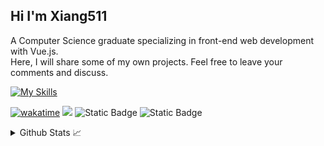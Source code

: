 ## Hi I'm Xiang511</br> 
A Computer Science graduate specializing in front-end web development with Vue.js.</br>
Here, I will share some of my own projects. Feel free to leave your comments and discuss.</br>

[![My Skills](https://skillicons.dev/icons?i=html,css,js,cs,git,docker,py,nodejs,express,vue,nuxtjs&theme=light)](https://skillicons.dev)

[![wakatime](https://wakatime.com/badge/user/ea5be8e3-8ab9-4cb9-bb86-c46e807db00c.svg?style=flat&color=007EC6)](https://wakatime.com/@ea5be8e3-8ab9-4cb9-bb86-c46e807db00c) ![](https://komarev.com/ghpvc/?username=Xiang511&style=flat&color=5E6AE9) ![Static Badge](https://img.shields.io/badge/Website-Xiang511.com-blue?style=flat&color=#41B883) ![Static Badge](https://img.shields.io/badge/listening%20to-nothing%20rn-blue?style=flat&logo=spotify&color=A4A61D)



<details>
  <summary>Github Stats 📈</summary>
  </br>

  ![](https://raw.githubusercontent.com/Xiang511/Xiang511/main/profile-summary-card-output/vue/0-profile-details.svg)

![](https://raw.githubusercontent.com/Xiang511/Xiang511/main/profile-summary-card-output/vue/3-stats.svg)
&ensp;&ensp;![](https://raw.githubusercontent.com/Xiang511/Xiang511/main/profile-summary-card-output/vue/4-productive-time.svg)

</details>

















<!--
![](https://raw.githubusercontent.com/Xiang511/Xiang511/main/profile-summary-card-output/vue/1-repos-per-language.svg)
&ensp;&ensp;![](https://raw.githubusercontent.com/Xiang511/Xiang511/main/profile-summary-card-output/vue/2-most-commit-language.svg)
<picture>
  <source media="(prefers-color-scheme: dark)" srcset="https://raw.githubusercontent.com/Xiang511/snk/output/github-contribution-grid-snake-dark.svg">
  <source media="(prefers-color-scheme: light)" srcset="https://raw.githubusercontent.com/Xiang511/snk/output/github-contribution-grid-snake.svg">
  <img style="width:80%;" alt="github contribution grid snake animation" src="https://raw.githubusercontent.com/Xiang511/Xiang511/output/github-contribution-grid-snake.svg">
</picture>

- 💬 Ask me about **Vue.js**

- 🌱 I’m currently learning **Node.js**
  
- 👨‍💻 All of my projects are available at **xiang511.com**

![](http://github-profile-summary-cards.vercel.app/api/cards/repos-per-language?username=Xiang511&theme=vue)
&ensp;&ensp;![](http://github-profile-summary-cards.vercel.app/api/cards/most-commit-language?username=Xiang511&theme=vue)



##
![](https://raw.githubusercontent.com/Xiang511/GitHub-Stats-Visualization/master/generated/overview.svg#gh-light-mode-only)
![](https://raw.githubusercontent.com/Xiang511/GitHub-Stats-Visualization/master/generated/languages.svg#gh-light-mode-only)
##
![](https://api.githubtrends.io/user/svg/Xiang511/langs?time_range=one_year&theme=classic)
![](https://api.githubtrends.io/user/svg/Xiang511/repos?time_range=one_year&group=other&theme=classic)
##

![](http://github-profile-summary-cards.vercel.app/api/cards/repos-per-language?username=Xiang511&theme=vue)
&ensp;&ensp;![](http://github-profile-summary-cards.vercel.app/api/cards/most-commit-language?username=Xiang511&theme=vue)

<picture>
  <source media="(prefers-color-scheme: dark)" srcset="https://raw.githubusercontent.com/Xiang511/snk/output/github-contribution-grid-snake-dark.svg">
  <source media="(prefers-color-scheme: light)" srcset="https://raw.githubusercontent.com/Xiang511/snk/output/github-contribution-grid-snake.svg">
  <img style="width:86%;" alt="github contribution grid snake animation" src="https://raw.githubusercontent.com/Xiang511/Xiang511/output/github-contribution-grid-snake.svg">
</picture>





















<!--
[![GitHub Streak](https://streak-stats.demolab.com?user=Xiang511)](https://git.io/streak-stats)
### Hi I'm Xiang511</br> 
I'm a university student looking for a future career. Welcome to my GitHub page.<br>
Here, I will share some of my own projects. Feel free to leave your comments and discuss.</br>
> 📃 I’m currently learning Vue.js</br>
> 💬 I'm working towards becoming a front-end engineer.</br>
> 🎈 I’m looking to collaborate on new business ideas.</br>
##
![](http://github-profile-summary-cards.vercel.app/api/cards/profile-details?username=Xiang511&theme=vue)

![](http://github-profile-summary-cards.vercel.app/api/cards/stats?username=Xiang511&theme=vue)
&ensp;&ensp;![](http://github-profile-summary-cards.vercel.app/api/cards/productive-time?username=Xiang511&theme=vue&utcOffset=8)


<!--
![](http://github-profile-summary-cards.vercel.app/api/cards/repos-per-language?username=Xiang511&theme=vue)
&ensp;&ensp;![](http://github-profile-summary-cards.vercel.app/api/cards/most-commit-language?username=Xiang511&theme=vue)



##
![](https://raw.githubusercontent.com/Xiang511/GitHub-Stats-Visualization/master/generated/overview.svg#gh-light-mode-only)
![](https://raw.githubusercontent.com/Xiang511/GitHub-Stats-Visualization/master/generated/languages.svg#gh-light-mode-only)
##
![](https://api.githubtrends.io/user/svg/Xiang511/langs?time_range=one_year&theme=classic)
![](https://api.githubtrends.io/user/svg/Xiang511/repos?time_range=one_year&group=other&theme=classic)
##

![](http://github-profile-summary-cards.vercel.app/api/cards/repos-per-language?username=Xiang511&theme=vue)
&ensp;&ensp;![](http://github-profile-summary-cards.vercel.app/api/cards/most-commit-language?username=Xiang511&theme=vue)

<picture>
  <source media="(prefers-color-scheme: dark)" srcset="https://raw.githubusercontent.com/Xiang511/snk/output/github-contribution-grid-snake-dark.svg">
  <source media="(prefers-color-scheme: light)" srcset="https://raw.githubusercontent.com/Xiang511/snk/output/github-contribution-grid-snake.svg">
  <img style="center;width:86%;" alt="github contribution grid snake animation" src="https://raw.githubusercontent.com/Xiang511/Xiang511/output/github-contribution-grid-snake.svg">
</picture>

-->
<!--
##
![](https://raw.githubusercontent.com/Xiang511/GitHub-Stats-Visualization/master/generated/overview.svg#gh-light-mode-only)
![](https://raw.githubusercontent.com/Xiang511/GitHub-Stats-Visualization/master/generated/languages.svg#gh-light-mode-only)

### Hi I'm Xiang511</br> 
I'm a university student looking for a future career. Welcome to my GitHub page.<br>
Here, I will share some of my own projects. Feel free to leave your comments and discuss.</br>
> 📃 I’m currently learning Vue.js</br>
> 💬 I'm working towards becoming a front-end engineer.</br>
> 🎈 I’m looking to collaborate on new business ideas.</br>
1
##

## ![](https://komarev.com/ghpvc/?username=Xiang511&style=for-the-badge) ![HTML5 Badge](https://img.shields.io/badge/HTML5-E34F26?logo=html5&logoColor=fff&style=for-the-badge) ![CSS3 Badge](https://img.shields.io/badge/CSS3-1572B6?logo=css3&logoColor=fff&style=for-the-badge) ![Vue.js Badge](https://img.shields.io/badge/Vue.js-4FC08D?logo=vuedotjs&logoColor=fff&style=for-the-badge) ![Visual Studio Code Badge](https://img.shields.io/badge/Visual%20Studio%20Code-007ACC?logo=visualstudiocode&logoColor=fff&style=for-the-badge)
<picture>
  <source media="(prefers-color-scheme: dark)" srcset="https://raw.githubusercontent.com/Xiang511/Xiang511/output/github-contribution-grid-snake-dark.svg">
  <source media="(prefers-color-scheme: light)" srcset="https://raw.githubusercontent.com/Xiang511/Xiang511/output/github-contribution-grid-snake.svg">
  <img style="width:86%;" alt="github contribution grid snake animation" src="https://raw.githubusercontent.com/Xiang511/Xiang511/output/github-contribution-grid-snake.svg">
</picture>

### ![](https://komarev.com/ghpvc/?username=Xiang511&style=for-the-badge) ![HTML5 Badge](https://img.shields.io/badge/HTML5-E34F26?logo=html5&logoColor=fff&style=for-the-badge) ![CSS3 Badge](https://img.shields.io/badge/CSS3-1572B6?logo=css3&logoColor=fff&style=for-the-badge) ![Vue.js Badge](https://img.shields.io/badge/Vue.js-4FC08D?logo=vuedotjs&logoColor=fff&style=for-the-badge)
## 📝 Hi I'm Xiang511</br> 
I am currently a university student looking for a future career. Welcome to my GitHub page.<br>
Here, I will share some of my own projects. Feel free to leave your comments and discuss.</br>
> 📃 I’m currently learning Vue.js</br>
> 💬 I'm working towards becoming a front-end engineer.</br>
> 🎈 I’m looking to collaborate on new business ideas.</br>
## 🐍 Github Snk

## 📌 Languages ​​and tools
![HTML5 Badge](https://img.shields.io/badge/HTML5-E34F26?logo=html5&logoColor=fff&style=for-the-badge)
![CSS3 Badge](https://img.shields.io/badge/CSS3-1572B6?logo=css3&logoColor=fff&style=for-the-badge)
![C++ Badge](https://img.shields.io/badge/C%2B%2B-00599C?logo=cplusplus&logoColor=fff&style=for-the-badge)
![C# Badge](https://img.shields.io/badge/C%23-512BD4?logo=csharp&logoColor=fff&style=for-the-badge)
![Python Badge](https://img.shields.io/badge/Python-3776AB?logo=python&logoColor=fff&style=for-the-badge)
![JavaScript Badge](https://img.shields.io/badge/JavaScript-F7DF1E?logo=javascript&logoColor=000&style=for-the-badge)
![Vue.js Badge](https://img.shields.io/badge/Vue.js-4FC08D?logo=vuedotjs&logoColor=fff&style=for-the-badge)<br>
![Unity Badge](https://img.shields.io/badge/Unity-000?logo=unity&logoColor=fff&style=for-the-badge)
![Android Studio Badge](https://img.shields.io/badge/Android%20Studio-3DDC84?logo=androidstudio&logoColor=fff&style=for-the-badge)
![Microsoft SQL Server Badge](https://img.shields.io/badge/Microsoft%20SQL%20Server-CC2927?logo=microsoftsqlserver&logoColor=fff&style=for-the-badge)
![SketchUp Badge](https://img.shields.io/badge/SketchUp-005F9E?logo=sketchup&logoColor=fff&style=for-the-badge)
![](https://komarev.com/ghpvc/?username=Xiang511&style=for-the-badge)<br>
<picture>
  <source media="(prefers-color-scheme: dark)" srcset="https://raw.githubusercontent.com/Xiang511/Xiang511/output/github-contribution-grid-snake-dark.svg">
  <source media="(prefers-color-scheme: light)" srcset="https://raw.githubusercontent.com/Xiang511/Xiang511/output/github-contribution-grid-snake.svg">
  <img style="center;width:86%;" alt="github contribution grid snake animation" src="https://raw.githubusercontent.com/Xiang511/Xiang511/output/github-contribution-grid-snake.svg">
</picture>
![Static Badge](https://img.shields.io/badge/Code-html-red?logo=HTML5)  ![Static Badge](https://img.shields.io/badge/Style-CSS-blueviolet?logo=CSS3) ![Static Badge](https://img.shields.io/badge/Code-Javascript-yellow?logo=javascript) 
  - 📃 I’m currently learning Vue.js</br>
  - 💬 I'm working towards becoming a front-end engineer.</br>
&ensp;&ensp;Hi I'm Xiang511.</br> 

&ensp;&ensp;I am currently a university student looking for a future career. Welcome to my GitHub page.<br>

&ensp;&ensp;Here, I will share some of my own projects. Feel free to leave your comments and discuss.</br></br>
&thinsp;&thinsp;&thinsp;&thinsp;&thinsp;![](https://komarev.com/ghpvc/?username=Xiang511&style=for-the-badge)
-->
<!--
&thinsp;&thinsp;&thinsp;&thinsp;&thinsp;![](https://komarev.com/ghpvc/?username=Xiang511&style=for-the-badge)
![](http://github-profile-summary-cards.vercel.app/api/cards/repos-per-language?username=Xiang511&theme=vue)
![](http://github-profile-summary-cards.vercel.app/api/cards/most-commit-language?username=Xiang511&theme=vue)

![Static Badge](https://img.shields.io/badge/Code-html-red?logo=HTML5)
![Static Badge](https://img.shields.io/badge/Style-CSS-blueviolet?logo=CSS3)
![Static Badge](https://img.shields.io/badge/Code-Javascript-yellow?logo=javascript)
![Static Badge](https://img.shields.io/badge/Code-html-red?logo=HTML5)
![Static Badge](https://img.shields.io/badge/Style-CSS-blueviolet?logo=CSS3)
![Static Badge](https://img.shields.io/badge/Code-Javascript-yellow?logo=javascript)
![Static Badge](https://img.shields.io/badge/Code-C%2B%2B-blue?logo=C%2B%2B)
![Static Badge](https://img.shields.io/badge/Code-C%23-blue?logo=Csharp)
![Static Badge](https://img.shields.io/badge/Code-Python-blue?logo=python)</br></br>
![Static Badge](https://img.shields.io/badge/Gaming-Unity-blue?logo=unity)
![Static Badge](https://img.shields.io/badge/Database-Microsoft%20SQL%20Server-red?logo=Microsoft%20SQL%20Server)
![Static Badge](https://img.shields.io/badge/Tools-AndroidStudio-goldenrod?logo=Android%20Studio)
![Static Badge](https://img.shields.io/badge/Tools-MATLAB-blue?logo=MATLAB)
![Static Badge](https://img.shields.io/badge/3Dmodeling-Sketchup-blueviolet?logo=sketchup)</br></br>
## Connect with me
<a href="https://www.instagram.com/li_siung0511/">
<img align="left" src="https://raw.githubusercontent.com/deepajarout/deepajarout/main/5296765_camera_instagram_instagram logo_icon.png" alt="deepa Jarout| Instagram" width="35px" style="max-width: 100%;"></a>
<a href="mailto:toby91511@gmail.com">
<img align="left" src="https://raw.githubusercontent.com/deepajarout/deepajarout/main/2993691_brand_brands_gmail_logo_logos_icon.png" alt="deepa jarout | Gmail" width="35px" style="max-width: 100%;"></a>
<a href="https://www.youtube.com/channel/UCtAxCIf38gTsmMxWTVACiqg"><img align="left" src="https://raw.githubusercontent.com/deepajarout/deepajarout/main/5296521_play_video_vlog_youtube_youtube logo_icon.png" alt="deepa Jarout| Youtube" width="35px" style="max-width: 100%;"></a></br>
-->
